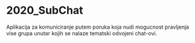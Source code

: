 # 2020_SubChat
Aplikacija za komuniciranje putem poruka koja nudi mogucnost pravljenja vise grupa unutar kojih se nalaze tematski odvojeni chat-ovi.
